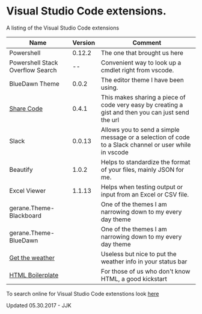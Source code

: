 # Visual Studio Code extensions.

A listing of the Visual Studio Code extensions

Name | Version | Comment
----- | ----- | -----
Powershell | 0.12.2 | The one that brought us here
Powershell Stack Overflow Search | -- | Convenient way to look up a cmdlet right from vscode.
BlueDawn Theme | 0.0.2 | The editor theme I have been using.
[Share Code](https://marketplace.visualstudio.com/items?itemName=RolandGreim.sharecode) | 0.4.1 | This makes sharing a piece of code very easy by creating a gist and then you can just send the url
Slack | 0.0.13 | Allows you to send a simple message or a selection of code to a Slack channel or user while in vscode
Beautify | 1.0.2 | Helps to standardize the format of your files, mainly JSON for me.
Excel Viewer | 1.1.13 | Helps when testing output or input from an Excel or CSV file.
gerane.Theme-Blackboard | | One of the themes I am narrowing down to my every day theme
gerane.Theme-BlueDawn | | One of the themes I am narrowing down to my every day theme
[Get the weather](https://marketplace.visualstudio.com/items?itemName=AndrewMoll.WeatherExtension) |  | Useless but nice to put the weather info in your status bar
[HTML Boilerplate](https://marketplace.visualstudio.com/items?itemName=sidthesloth.html5-boilerplate) | | For those of us who don't know HTML, a good kickstart

To search online for Visual Studio Code extenstions look [here](https://marketplace.visualstudio.com/VSCode)

Updated 05.30.2017 - JJK
